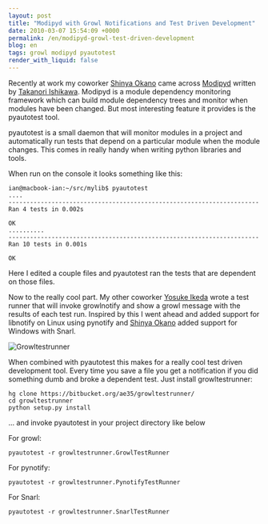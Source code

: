 ```yaml
---
layout: post
title: "Modipyd with Growl Notifications and Test Driven Development"
date: 2010-03-07 15:54:09 +0000
permalink: /en/modipyd-growl-test-driven-development
blog: en
tags: growl modipyd pyautotest
render_with_liquid: false
---
```


<!-- textlint-disable rousseau -->

Recently at work my coworker [Shinya
Okano](http://d.hatena.ne.jp/nullpobug/) came across
[Modipyd](http://www.metareal.org/p/modipyd/) written by [Takanori
Ishikawa](http://twitter.com/takanori_is). Modipyd is a module
dependency monitoring framework which can build module dependency trees
and monitor when modules have been changed. But most interesting feature
it provides is the pyautotest tool.

pyautotest is a small daemon that will monitor modules in a project and
automatically run tests that depend on a particular module when the
module changes. This comes in really handy when writing python libraries
and tools.

When run on the console it looks something like this:

```shell
ian@macbook-ian:~/src/mylib$ pyautotest
....
----------------------------------------------------------------------
Ran 4 tests in 0.002s

OK
..........
----------------------------------------------------------------------
Ran 10 tests in 0.001s

OK
```

Here I edited a couple files and pyautotest ran the tests that are
dependent on those files.

Now to the really cool part. My other coworker [Yosuke
Ikeda](http://twitter.com/ae35) wrote a test runner that will invoke
growlnotify and show a growl message with the results of each test run.
Inspired by this I went ahead and added support for libnotify on Linux
using pynotify and [Shinya Okano](http://d.hatena.ne.jp/nullpobug/)
added support for Windows with Snarl.

![Growltestrunner](http://www.ianlewis.org/gallery2/d/12119-2/growltestrunner.png)

When combined with pyautotest this makes for a really cool test driven
development tool. Every time you save a file you get a notification if
you did something dumb and broke a dependent test. Just install
growltestrunner:

```shell
hg clone https://bitbucket.org/ae35/growltestrunner/
cd growltestrunner
python setup.py install
```

... and invoke pyautotest in your project directory like below

For growl:

```shell
pyautotest -r growltestrunner.GrowlTestRunner
```

For pynotify:

```shell
pyautotest -r growltestrunner.PynotifyTestRunner
```

For Snarl:

```shell
pyautotest -r growltestrunner.SnarlTestRunner
```

<!-- textlint-enable rousseau -->
